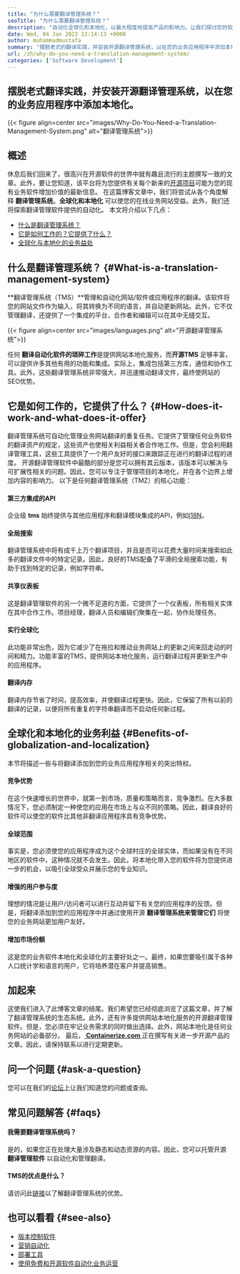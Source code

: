 ```yaml
---
title: "为什么需要翻译管理系统？" 
seoTitle: "为什么需要翻译管理系统？" 
description: "自动化全球化和本地化，以最大程度地提高产品的影响力。让我们探讨您的软件如何利用翻译管理系统。" 
date: Wed, 04 Jan 2023 13:14:13 +0000
author: muhammadmustafa
summary: "摆脱老式的翻译实践，并安装开源翻译管理系统，以在您的业务应用程序中添加本地化。" 
url: /zh/why-do-you-need-a-translation-management-system/
categories: ['Software Development']
---
```


## 摆脱老式翻译实践，并安装开源翻译管理系统，以在您的业务应用程序中添加本地化。

{{< figure align=center src="images/Why-Do-You-Need-a-Translation-Management-System.png" alt="翻译管理系统">}}


## 概述
休息后我们回来了，很高兴在开源软件的世界中就有趣且流行的主题撰写一致的文章。此外，要让您知道，该平台将为您提供有关每个新来的[开源项目][1]可能为您的现有业务软件增加价值的最新信息。
在这篇博客文章中，我们将尝试从各个角度解释 **翻译管理系统**。**全球化和本地化** 可以使您的在线业务网站受益。此外，我们还将探索翻译管理软件提供的自动化。
本文将介绍以下几点：
  * [什么是翻译管理系统？][2]
  * [它是如何工作的？它提供了什么？ ][3]
  * [全球化与本地化的业务益处][4]

## 什么是翻译管理系统？ {#What-is-a-translation-management-system}

**翻译管理系统（TMS）**管理和自动化网站/软件或应用程序的翻译。该软件将您的网站文件作为输入，将其转换为不同的语言，并自动更新网站。此外，它不仅管理翻译，还提供了一个集成的平台，合作者和编辑可以在其中无缝交互。

{{< figure align=center src="images/languages.png" alt="开源翻译管理系统">}}

任何 **翻译自动化软件的琐碎工作**是提供网站本地化服务，而**开源TMS** 足够丰富，可以提供许多其他有用的功能和集成。实际上，集成包括第三方库，通信和协作工具。此外，这些翻译管理系统非常强大，并迅速推动翻译文件，最终使网站的SEO优势。

## 它是如何工作的，它提供了什么？ {#How-does-it-work-and-what-does-it-offer}

翻译管理系统可自动化管理业务网站翻译的重复任务。它提供了管理任何业务软件的翻译资产的规定，这些资产也使相关利益相关者合作地工作。但是，您会利用翻译管理工具，这些工具提供了一个用户友好的接口来跟踪正在进行的翻译过程的进度。
开源翻译管理软件中最酷的部分是您可以拥有其云版本，该版本可以解决与可扩展性相关的问题。因此，您可以专注于管理项目的本地化，并在各个边界上增加内容的影响力。
以下是任何翻译管理系统（TMZ）的核心功能：

#### **第三方集成的API** 
企业级 **tms** 始终提供与其他应用程序和翻译模块集成的API，例如[I18N][5]。

#### 全局搜索
翻译管理系统中将有成千上万个翻译项目，并且是否可以花费大量时间来搜索如此多的翻译文件中的特定记录。因此，良好的TMS配备了平滑的全局搜索功能，有助于找到特定的记录，例如字符串。

#### 共享仪表板
这是翻译管理软件的另一个微不足道的方面，它提供了一个仪表板，所有相关实体在其中合作工作。项目经理，翻译人员和编辑们聚集在一起，协作处理任务。

#### 实行全球化
此功能非常出色，因为它减少了在拖拉和推动业务网站上的更新之间来回走动的时间和精力。功能丰富的TMS，提供网站本地化服务，运行翻译过程并更新生产中的应用程序。

#### 翻译内存
翻译内存节省了时间，提高效率，并使翻译过程更快。因此，它保留了所有以前的翻译的记录，以便将所有重复的字符串翻译而不启动任何新过程。

## 全球化和本地化的业务利益 {#Benefits-of-globalization-and-localization}

本节将描述一些与将翻译添加到您的业务应用程序相关的突出特权。

#### 竞争优势
在这个快速增长的世界中，就第一到市场，质量和策略而言，竞争激烈。在大多数情况下，您必须制定一种使您的应用在市场上与众不同的策略。因此，翻译良好的软件可以使您的软件比其他非翻译应用程序具有竞争优势。

#### 全球范围
事实是，您必须使您的应用程序成为这个全球村庄的全球实体，而如果没有在不同地区的软件中，这种情况就不会发生。因此，将本地化带入您的软件将为您提供进一步的机会，以吸引全球受众并展示您的专业知识。

#### 增强的用户参与度
理想的情况是让用户/访问者可以进行互动并留下有关您的应用程序的反馈。但是，将翻译添加到您的应用程序中并通过使用开源 **翻译管理系统来管理它们** 将使您的业务网站更加用户友好。

#### 增加市场份额
这是您的业务软件本地化和全球化的主要好处之一。最终，如果您要吸引属于各种人口统计学和语言的用户，它将培养潜在客户并提高销售。

## 加起来
这使我们进入了此博客文章的结尾。我们希望您已经彻底浏览了这篇文章，并了解了翻译管理系统的生态系统。此外，还有许多提供网站本地化服务的开源翻译管理软件。但是，您必须在牢记业务需求的同时做出选择。此外，网站本地化是任何业务网站的必备部分。
最后，[ **Containerize.com** ][6]正在撰写有关进一步开源产品的文章。因此，请保持联系以进行定期更新。

## 问一个问题 {#ask-a-question}

您可以在我们的[论坛][7]上让我们知道您的问题或查询。

## 常见问题解答 {#faqs}


#### **我需要翻译管理系统吗？** 
是的，如果您正在处理大量涉及静态和动态资源的内容。因此，您可以托管开源 **翻译管理软件** 以自动化和管理翻译。

#### **TMS的优点是什么？** 
请访问此[链接][4]以了解翻译管理系统的优势。

## 也可以看看 {#see-also}

  * [版本控制软件][8]
  * [营销自动化][9]
  * [部署工具][10]
  * [使用免费和开源软件自动化业务运营][11]



[1]: https://products.containerize.com/
[2]: #What-is-a-translation-management-system
[3]: #How-does-it-work-and-what-does-it-offer
[4]: #Benefits-of-globalization-and-localization
[5]: https://www.npmjs.com/package/i18n
[6]: https://www.containerize.com/
[7]: https://forum.containerize.com/
[8]: https://blog.containerize.com/category/version-control-software/
[9]: https://blog.containerize.com/category/marketing-automation/
[10]: https://blog.containerize.com/category/deployment-tools/
[11]: https://blog.containerize.com/blogging/automate-business-operations-using-open-source-software/
